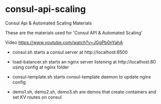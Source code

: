# consul-api-scaling
Consul Api &amp; Automated Scaling Materials

These are the materials used for 'Consul API & Automated Scaling'

Video https://www.youtube.com/watch?v=JGgPb0nYahA

* consul.sh starts a consul server at http://localhost:8500
* load-balancer.sh starts an nginx server listening at http://localhost:80 using config at nginx folder
* consul-template.sh starts consul-template daemon to update nginx config

* demo1.sh, demo2.sh, demo3.sh are demos that create containers and set KV routes on consul




